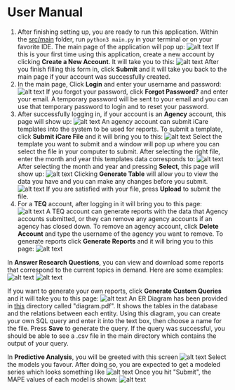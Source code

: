 # User Manual
1. After finishing setting up, you are ready to run this application. Within the [src/main](../src/main) folder, run `python3 main.py` in your terminal or on your favorite IDE. The main page of the application will pop up: 
![alt text](https://github.com/CSCC01/Team10/blob/master/userGuide/pics/0.png)
If this is your first time using this application, create a new account by clicking **Create a New Account**. It will take you to this:
![alt text](https://github.com/CSCC01/Team10/blob/master/userGuide/pics/1.png)
After you finish filling this form in, click **Submit** and it will take you back to the main page if your account was successfully created.
2. In the main page, Click **Login** and enter your username and password:
![alt text](https://github.com/CSCC01/Team10/blob/master/userGuide/pics/3.png)
If you forgot your password, click **Forgot Password?** and enter your email. A temporary password will be sent to your email and you can use that temporary password to login and to reset your password.
3. After successfully logging in, if your account is an **Agency** account, this page will show up:
![alt text](https://github.com/CSCC01/Team10/blob/master/userGuide/pics/4.png)
An agency account can submit iCare templates into the system to be used for reports. To submit a template, click **Submit iCare File** and it will bring you to this:
![alt text](https://github.com/CSCC01/Team10/blob/master/userGuide/pics/5.png)
Select the template you want to submit and a window will pop up where you can select the file in your computer to submit. After selecting the right file, enter the month and year this templates data corresponds to:
![alt text](https://github.com/CSCC01/Team10/blob/master/userGuide/pics/6.png)
After selecting the month and year and pressing **Select**, this page will show up:
![alt text](https://github.com/CSCC01/Team10/blob/master/userGuide/pics/7.png)
Clicking **Generate Table** will allow you to view the data you have and you can make any changes before you submit.
![alt text](https://github.com/CSCC01/Team10/blob/master/userGuide/pics/9.png)
If you are satisfied with your file, press **Upload** to submit the file.
4. For a **TEQ** account, after logging in it will bring you to this page:
![alt text](https://github.com/CSCC01/Team10/blob/master/userGuide/pics/11.png)
A TEQ account can generate reports with the data that Agency accounts submitted, or they can remove any agency accounts if an agency has closed down. To remove an agency account, click **Delete Account** and type the username of the agency you want to remove. To generate reports click **Generate Reports** and it will bring you to this page:
![alt text](https://github.com/CSCC01/Team10/blob/master/userGuide/pics/12.png)

In **Answer Research Questions**, you can view and download some reports that correspond to the current topics in demand. Here are some examples:
![alt text](https://github.com/CSCC01/Team10/blob/master/userGuide/pics/hist.png)
![alt text](https://github.com/CSCC01/Team10/blob/master/userGuide/pics/pie.png)

If you want to generate your own reports, click **Generate Custom Queries** and it will take you to this page:
![alt text](https://github.com/CSCC01/Team10/blob/master/userGuide/pics/13.png)
An ER Diagram has been provided in [this](./) directory called "diagram.pdf". It shows the tables in the database and the relations between each entity. Using this diagram, you can create your own SQL query and enter it into the text box, then choose a name for the file. Press **Save** to generate the query. If the query was successful, you should be able to see a .csv file in the main directory which contains the output of your query.

In **Predictive Analysis**, you will be greeted with this screen
![alt text](https://github.com/CSCC01/Team10/blob/master/userGuide/pics/predict_1.png)
Select the models you favour. After doing so, you are expected to get a modeled series which looks something like
![alt text](https://github.com/CSCC01/Team10/blob/master/userGuide/pics/predict_2.png)
Once you hit "Submit", the MAPE values of each model is shown:
![alt text](https://github.com/CSCC01/Team10/blob/master/userGuide/pics/predict_3.png)
